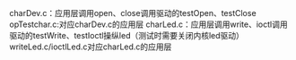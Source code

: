 charDev.c：应用层调用open、close调用驱动的testOpen、testClose
opTestchar.c:对应charDev.c的应用层
charLed.c：应用层调用write、ioctl调用驱动的testWrite、testIoctl操纵led（测试时需要关闭内核led驱动）
writeLed.c/ioctlLed.c对应charLed.c的应用层
